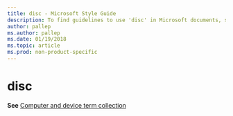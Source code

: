 ```yaml
---
title: disc - Microsoft Style Guide
description: To find guidelines to use 'disc' in Microsoft documents, see the Computer and device term collection.
author: pallep
ms.author: pallep
ms.date: 01/19/2018
ms.topic: article
ms.prod: non-product-specific
---
```


# disc

**See** [Computer and device term collection](~/a-z-word-list-term-collections/term-collections/computer-device-terms.md)
